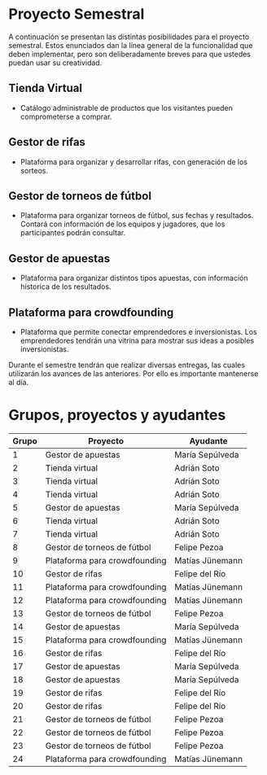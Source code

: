 # Proyecto Semestral

A continuación se presentan las distintas posibilidades para el proyecto semestral. Estos enunciados dan la línea general de la funcionalidad que deben implementar, pero son deliberadamente breves para que ustedes puedan usar su creatividad.

## Tienda Virtual

- Catálogo administrable de productos que los visitantes pueden comprometerse a comprar.

## Gestor de rifas

- Plataforma para organizar y desarrollar rifas, con generación de los sorteos.

## Gestor de torneos de fútbol

- Plataforma para organizar torneos de fútbol, sus fechas y resultados. Contará con información de los equipos y jugadores, que los participantes podrán consultar.

## Gestor de apuestas

- Plataforma para organizar distintos tipos apuestas, con información historica de los resultados.

## Plataforma para crowdfounding

- Plataforma que permite conectar emprendedores e inversionistas. Los emprendedores tendrán una vitrina para mostrar sus ideas a posibles inversionistas.

Durante el semestre tendrán que realizar diversas entregas, las cuales utilizarán los avances de las anteriores. Por ello es importante mantenerse al día.

# Grupos, proyectos y ayudantes

Grupo            | Proyecto                      | Ayudante
---------------- | ----------------------------- | ----------------
1                | Gestor de apuestas            | María Sepúlveda
2                | Tienda virtual                | Adrián Soto
3                | Tienda virtual                | Adrián Soto
4                | Tienda virtual                | Adrián Soto
5                | Gestor de apuestas            | María Sepúlveda
6                | Tienda virtual                | Adrián Soto
7                | Tienda virtual                | Adrián Soto
8                | Gestor de torneos de fútbol   | Felipe Pezoa
9                | Plataforma para crowdfounding | Matías Jünemann
10               | Gestor de rifas               | Felipe del Río
11               | Plataforma para crowdfounding | Matías Jünemann
12               | Plataforma para crowdfounding | Matías Jünemann
13               | Gestor de torneos de fútbol   | Felipe Pezoa
14               | Gestor de apuestas            | María Sepúlveda
15               | Plataforma para crowdfounding | Matías Jünemann
16               | Gestor de rifas               | Felipe del Río
17               | Gestor de apuestas            | María Sepúlveda
18               | Gestor de apuestas            | María Sepúlveda
19               | Gestor de rifas               | Felipe del Río
20               | Gestor de rifas               | Felipe del Río
21               | Gestor de torneos de fútbol   | Felipe Pezoa
22               | Gestor de torneos de fútbol   | Felipe Pezoa
23               | Gestor de torneos de fútbol   | Felipe Pezoa
24               | Plataforma para crowdfounding | Matías Jünemann
